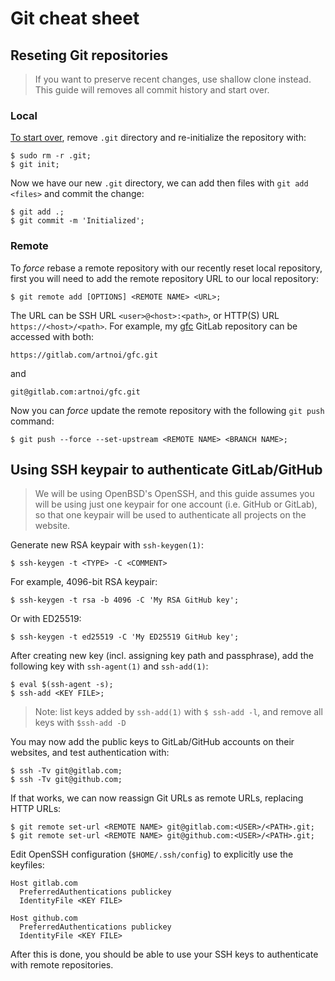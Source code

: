 # Git cheat sheet
## Reseting Git repositories

> If you want to preserve recent changes, use shallow clone instead. This guide will removes all commit history and start over.

### Local
[To start over](https://stackoverflow.com/a/2006252), remove `.git` directory and re-initialize the repository with:

    $ sudo rm -r .git;
    $ git init;

Now we have our new `.git` directory, we can add then files with `git add <files>` and commit the change:

    $ git add .;
    $ git commit -m 'Initialized';

### Remote
To *force* rebase a remote repository with our recently reset local repository, first you will need to add the remote repository URL to our local repository:

    $ git remote add [OPTIONS] <REMOTE NAME> <URL>;

The URL can be SSH URL `<user>@<host>:<path>`, or HTTP(S) URL `https://<host>/<path>`. For example, my [gfc](https://gitlab.com/artnoi/gfc.git) GitLab repository can be accessed with both:

    https://gitlab.com/artnoi/gfc.git

and

    git@gitlab.com:artnoi/gfc.git

Now you can *force* update the remote repository with the following `git push` command:

    $ git push --force --set-upstream <REMOTE NAME> <BRANCH NAME>;

## Using SSH keypair to authenticate GitLab/GitHub

> We will be using OpenBSD's OpenSSH, and this guide assumes you will be using just one keypair for one account (i.e. GitHub or GitLab), so that one keypair will be used to authenticate all projects on the website.

Generate new RSA keypair with `ssh-keygen(1)`:
	
	$ ssh-keygen -t <TYPE> -C <COMMENT>

For example, 4096-bit RSA keypair:

    $ ssh-keygen -t rsa -b 4096 -C 'My RSA GitHub key';

Or with ED25519:

    $ ssh-keygen -t ed25519 -C 'My ED25519 GitHub key';

After creating new key (incl. assigning key path and passphrase), add the following key with `ssh-agent(1)` and `ssh-add(1)`:

    $ eval $(ssh-agent -s);
    $ ssh-add <KEY FILE>;

> Note: list keys added by `ssh-add(1)` with `$ ssh-add -l`, and remove all keys with `$ssh-add -D`

You may now add the public keys to GitLab/GitHub accounts on their websites, and test authentication with:

    $ ssh -Tv git@gitlab.com;
    $ ssh -Tv git@github.com;

If that works, we can now reassign Git URLs as remote URLs, replacing HTTP URLs:

    $ git remote set-url <REMOTE NAME> git@gitlab.com:<USER>/<PATH>.git;
    $ git remote set-url <REMOTE NAME> git@github.com:<USER>/<PATH>.git;

Edit OpenSSH configuration (`$HOME/.ssh/config`) to explicitly use the keyfiles:

    Host gitlab.com
	  PreferredAuthentications publickey
	  IdentityFile <KEY FILE>

    Host github.com
	  PreferredAuthentications publickey
	  IdentityFile <KEY FILE>

After this is done, you should be able to use your SSH keys to authenticate with remote repositories.
